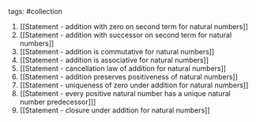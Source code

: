 tags: #collection

1. [[Statement - addition with zero on second term for natural numbers]]
2. [[Statement - addition with successor on second term for natural numbers]]
3. [[Statement - addition is commutative for natural numbers]]
4. [[Statement - addition is associative for natural numbers]]
5. [[Statement - cancellation law of addition for natural numbers]]
6. [[Statement - addition preserves positiveness of natural numbers]]
7. [[Statement - uniqueness of zero under addition for natural numbers]]
8. [[Statement - every positive natural number has a unique natural number predecessor]]]
9. [[Statement - closure under addition for natural numbers]]